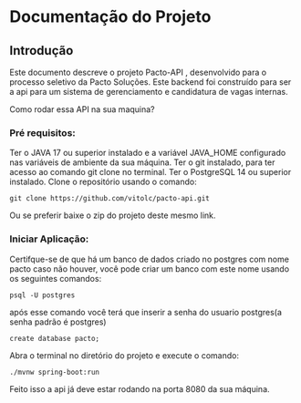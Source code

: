 # Documentação do Projeto
## Introdução
Este documento descreve o projeto Pacto-API , desenvolvido para o processo seletivo da Pacto Soluções. Este backend foi construído para ser a api para um sistema de gerenciamento e candidatura de vagas internas.

Como rodar essa API na sua maquina?
### Pré requisitos:
Ter o JAVA 17 ou superior instalado e a variável JAVA_HOME configurado nas variáveis de ambiente da sua máquina.
Ter o git instalado, para ter acesso ao comando git clone no terminal.
Ter o PostgreSQL 14 ou superior instalado.
Clone o repositório usando o comando:

`git clone https://github.com/vitolc/pacto-api.git`

Ou se preferir baixe o zip do projeto deste mesmo link.

### Iniciar Aplicação:
Certifque-se de que há um banco de dados criado no postgres com nome pacto
caso não houver, você pode criar um banco com este nome usando os seguintes comandos:

`psql -U postgres`

após esse comando você terá que inserir a senha do usuario postgres(a senha padrão é postgres)

`create database pacto;`

Abra o terminal no diretório do projeto e execute o comando:

`./mvnw spring-boot:run`

Feito isso a api já deve estar rodando na porta 8080 da sua máquina.
